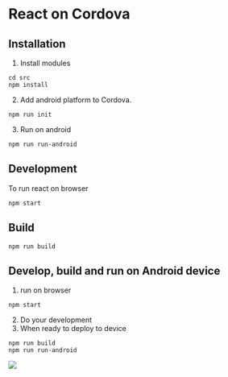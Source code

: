 # React on Cordova

## Installation


1. Install modules
```
cd src
npm install
```

2. Add android platform to Cordova.
```
npm run init
```

3. Run on android
```
npm run run-android
```

## Development

To run react on browser
```
npm start
```

## Build
```
npm run build
```

## Develop, build and run on Android device
1. run on browser
```
npm start
```
2. Do your development
3. When ready to deploy to device
```
npm run build
npm run run-android
```

<img src="images/react-cordova.png" />


